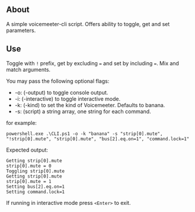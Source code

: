 ## About

A simple voicemeeter-cli script. Offers ability to toggle, get and set parameters.

## Use

Toggle with `!` prefix, get by excluding `=` and set by including `=`. Mix and match arguments.

You may pass the following optional flags:

-   -o: (-output) to toggle console output.
-   -i: (-interactive) to toggle interactive mode.
-   -k: (-kind) to set the kind of Voicemeeter. Defaults to banana.
-   -s: (script) a string array, one string for each command.

for example:

`powershell.exe .\CLI.ps1 -o -k "banana" -s "strip[0].mute", "!strip[0].mute", "strip[0].mute", "bus[2].eq.on=1", "command.lock=1"`

Expected output:

```
Getting strip[0].mute
strip[0].mute = 0
Toggling strip[0].mute
Getting strip[0].mute
strip[0].mute = 1
Setting bus[2].eq.on=1
Setting command.lock=1
```

If running in interactive mode press `<Enter>` to exit.
